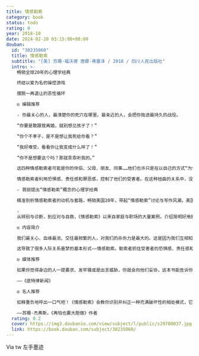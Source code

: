 ```yaml
---
title: 情感勒索
category: book
status: todo
rating: 0
year: 2018-10
date: 2024-02-20 03:15:00+08:00
douban:
  id: "30235060"
  title: 情感勒索
  subtitle: "[美] 苏珊·福沃德 唐娜·弗雷泽 / 2018 / 四川人民出版社"
  intro: >-
    畅销全球20年的心理学经典

    终结以爱为名的操控游戏

    摆脱一再退让的恶性循环

    ◎ 编辑推荐

    ☆ 你最关心的人，最清楚你的死穴在哪里。最亲近的人，会把你拖进最持久的战役。

    “你要是敢跟我离婚，就别想见孩子了！”

    “你个不孝子，是不是想让我死给你看？”

    “我好难受，看看你让我变成什么样了！”

    “你不是想要这个吗？那就乖乖听我的。”

    这四种情感勒索者可能是你的伴侣、父母、朋友、同事……他们也许只是在以自己的方式“为你好”，却会让你过得生不如死。

    情感勒索者利用恐惧感、责任感和罪恶感，控制了他们的受害者。在这种扭曲的关系中，没有人是赢家。

    ☆ 首部提出“情感勒索”概念的心理学经典

    精准剖析情感勒索者的动机与套路，畅销美国20年，带起“情感勒索”讨论与写作风潮。美国资深心理治疗师、《纽约时报》畅销书榜首作家苏珊·福沃德梳理情感勒索的来龙去脉，系统呈现关于情感勒索你需要了解的一切。

    ☆
    从辨别与诊断，到应对与自救，《情感勒索》以来自家庭与职场的大量案例，介绍简明好用的人际求生方法，教会你应急止损，重建信心，打破勒索与屈服的恶性循环，走出人际关系中的迷雾。

    ◎ 内容简介

    我们最关心、血缘最浓、交往最频繁的人，对我们的杀伤力是最大的。这是因为我们互相知根知底，就算并非有意，也清楚能怎样利用彼此心理和情感上的弱点来达到目的。

    这导致了很多人际关系噩梦的基本形式——情感勒索。勒索者抓住受害者的恐惧感、责任感和罪恶感，双方一起被困在恶性循环之中。福沃德对情感勒索的根源做了全面、深刻的分析，并对勒索者和受害者的类型做了归纳。一段关系之所以能坠入勒索的陷阱，是勒索者和受害者双方的弱点共同造成的。而情感勒索看似以受害者让步、勒索者满足告终，实际上侵害了受害者的自我完整性，也让勒索者的心态更加扭曲，关系中的问题依然没有得到解决。她告诉我们，面对情感勒索时，如何应对才是正确的，我们可以通过一些简单的训练学会摆脱情感勒索的方法。最重要的是：摆正立场，坚定信心。

    ◎ 媒体推荐

    如果你觉得身边的人一提要求、发牢骚或是出言威胁，你就会向他们妥协，这本书能告诉你为什么。

    ——《底特律新闻》

    ◎ 名人推荐

    如释重负地呼出一口气吧！《情感勒索》会教你识别并纠正一种充满破坏性的相处模式，它恰恰容易出现在你与自己爱的人们相处的过程中。这本书非常有用。

    ——苏珊·杰弗斯，《再怕也要大胆做》作者
  rating: 8.2
  cover: https://img3.doubanio.com/view/subject/l/public/s29780037.jpg
  link: https://book.douban.com/subject/30235060/
---
```


Via tw 左手墨迹
